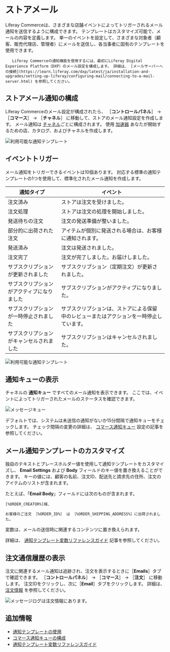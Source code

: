 # ストアメール

Liferay Commerceは、さまざまな店舗イベントによってトリガーされるメール通知を送信するように構成できます。 テンプレートはカスタマイズ可能で、メールの内容を定義します。 単一のイベントを設定して、さまざまな対象者（顧客、販売代理店、管理者）にメールを送信し、各当事者に固有のテンプレートを使用できます。

```{note}
   Liferay Commerceの通知機能を使用するには、最初にLiferay Digital Experience Platform（DXP）のメール設定を構成します。 詳細は、 [メールサーバーへの接続](https://learn.liferay.com/dxp/latest/ja/installation-and-upgrades/setting-up-liferay/configuring-mail/connecting-to-a-mail-server.html) を参照してください。
```

<a name="configuring-store-email-notifications" />

## ストアメール通知の構成

Liferay Commerceのメール設定が構成されたら、 ［**コントロールパネル**］ &rarr; ［**コマース**］ &rarr; ［**チャネル**］ に移動して、ストアのメール通知設定を作成します。 メール通知は [チャネル](../../starting-a-store/channels/introduction-to-channels.md)ごとに構成されます。 使用 [加速器](../../starting-a-store/accelerators.md) あなたが開始するための店、カタログ、およびチャネルを作成します。

![利用可能な通知テンプレート](./store-emails/images/02.png)

<a name="event-triggers" />

## イベントトリガー

メール通知をトリガーできるイベントは10個あります。 対応する標準の通知テンプレートの1つを使用して、標準化されたメール通知を作成します。

| 通知タイプ                 | イベント                                         |
| --------------------- | -------------------------------------------- |
| 注文済み                  | ストアは注文を受けました。                                |
| 注文処理                  | ストアは注文の処理を開始しました。                            |
| 発送待ちの注文               | 注文の発送準備が整いました。                               |
| 部分的に出荷された注文           | アイテムが個別に発送される場合は、お客様に通知されます。                 |
| 発送済み                  | 注文は発送されました。                                  |
| 注文完了                  | 注文が完了しました。お届けしました。                           |
| サブスクリプションが更新されました     | サブスクリプション（定期注文）が更新されました。                     |
| サブスクリプションがアクティブになりました | サブスクリプションがアクティブになりました。                       |
| サブスクリプションが一時停止されました   | サブスクリプションは、ストアによる保留中のレビューまたはアクションを一時停止しています。 |
| サブスクリプションがキャンセルされました  | サブスクリプションはキャンセルされました。                        |

![利用可能な通知テンプレート](./store-emails/images/01.png)

<a name="viewing-the-notification-queue" />

## 通知キューの表示

チャネルの **通知キュー** ですべてのメール通知を表示できます。 ここでは、イベントによってトリガーされたメールのステータスを確認できます。

![メッセージキュー](./store-emails/images/03.png)

デフォルトでは、システムは未送信の通知がないか15分間隔で通知キューをチェックします。 チェック間隔の変更の詳細は、 [コマース通知キュー](./configuring-the-commerce-notification-queue.md) 設定の記事を参照してください。

<a name="customizing-an-email-notification-template" />

## メール通知テンプレートのカスタマイズ

独自のテキストとプレースホルダー値を使用して通知テンプレートをカスタマイズし、 **Email Settings** および **Body** フィールドのキー値を置き換えることができます。 キーの値には、顧客の名前、注文ID、配送先と請求先の住所、注文のアイテムのリストが含まれます。

たとえば、「**Email Body**」フィールドには次のものが含まれます。

```
[%ORDER_CREATOR%]様、

お客様のご注文 ［%ORDER_ID%］ は ［%ORDER_SHIPPING_ADDRESS%］に出荷されました。
```

変数は、メールの送信時に関連するコンテンツに置き換えられます。

詳細は、 [通知テンプレート変数リファレンスガイド](./notification-template-variables-reference-guide.md) 記事を参照してください。

<a name="viewing-order-communications-history" />

## 注文通信履歴の表示

注文に関連するメール通知は追跡され、注文を表示するときに［**Emails**］タブで確認できます。 ［**コントロールパネル**］ → ［**コマース**］ → ［**注文**］ に移動します。 注文IDをクリックし、次に［**Email**］タブをクリックします。 詳細は、 [注文情報](../../orders-and-fulfillment/orders/order-information.md) を参照してください。

![メッセージログは注文情報にあります。](./store-emails/images/04.png)

<a name="additional-information" />

## 追加情報

* [通知テンプレートの使用](./using-notification-templates.md)
* [コマース通知キューの構成](./configuring-the-commerce-notification-queue.md)
* [通知テンプレート変数リファレンスガイド](./notification-template-variables-reference-guide.md)
